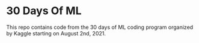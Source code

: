 # 30 Days Of ML 
This repo contains code from the 30 days of ML coding program organized by Kaggle starting on August 2nd, 2021. 
